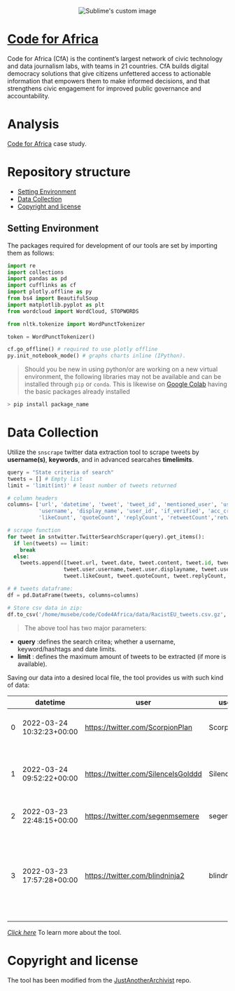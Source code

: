<p align="center">
  <img src="https://avatars.githubusercontent.com/u/2786364?s=200&v=4" alt="Sublime's custom image"/>
</p>

# [Code for Africa](https://opportunities.codeforafrica.org/)
Code for Africa (CfA) is the continent’s largest network of civic technology and data journalism labs, with teams in 21 countries. CfA builds digital democracy solutions that give citizens unfettered access to actionable information that empowers them to make informed decisions, and that strengthens civic engagement for improved public governance and accountability.
# Analysis
[Code for Africa]((https://opportunities.codeforafrica.org/)) case study.

# Repository structure

* [Setting Environment](https://github.com/Gmusebe/Code4Africa#setting-environment)
* [Data Collection](https://github.com/Gmusebe/Code4Africa#data-collection)
* [Copyright and license](https://github.com/Gmusebe/Code4Africa#copyright-and-license)


## Setting Environment
The packages required for development of our tools are set by importing them as follows:
```Python
import re
import collections
import pandas as pd
import cufflinks as cf
import plotly.offline as py
from bs4 import BeautifulSoup
import matplotlib.pyplot as plt
from wordcloud import WordCloud, STOPWORDS

from nltk.tokenize import WordPunctTokenizer

token = WordPunctTokenizer()

cf.go_offline() # required to use plotly offline
py.init_notebook_mode() # graphs charts inline (IPython).
```
> Should you be new in using python/or are working on a new virtual environment, the following libraries may not be available and can be installed through `pip` or `conda`. This is likewise on [Google Colab](https://colab.research.google.com/notebooks/welcome.ipynb) having the basic packages already installed
```Python
> pip install package_name
```
# Data Collection
Utilize the `snscrape` twitter data extraction tool to scrape tweets by __username(s)__, __keywords__, and in advanced searcahes __timelimits__. 
```Python
query = "State criteria of search"
tweets = [] # Empty list 
limit = 'limit(int)' # least number of tweets returned

# column headers
columns= ['url', 'datetime', 'tweet', 'tweet_id', 'mentioned_user', 'user',
          'username', 'display_name', 'user_id', 'if_verified', 'acc_created', 'hashtags', 
          'likeCount', 'quoteCount', 'replyCount', 'retweetCount','retweetedTweet', 'source']

# scrape function
for tweet in sntwitter.TwitterSearchScraper(query).get_items():
  if len(tweets) == limit:
    break
  else:
    tweets.append([tweet.url, tweet.date, tweet.content, tweet.id, tweet.mentionedUsers, tweet.user,
                  tweet.user.username,tweet.user.displayname, tweet.user.id, tweet.user.verified, tweet.user.created, tweet.hashtags,
                  tweet.likeCount, tweet.quoteCount, tweet.replyCount, tweet.retweetCount, tweet.retweetedTweet, tweet.source])

# # tweets dataframe:
df = pd.DataFrame(tweets, columns=columns)

# Store csv data in zip:
df.to_csv('/home/musebe/code/Code4Africa/data/RacistEU_tweets.csv.gz', compression='gzip')
```
> The above tool has two major parameters:
* __query__ :defines the search critea; whether a username, keyword/hashtags and date limits.
* __limit__ : defines the maximum amount of tweets to be extracted (if more is available).

Saving our data into a desired local file, the tool provides us with such kind of data:


|  | datetime | user | username | tweet_id | tweet | tweet_url | hashtags | likeCount | quoteCount | replyCount | retweetCount | retweetedTweet | sourceUrl |
|- | -------- | ---- | -------- | --- | --- | --- | --- | --- | --- | --- | --- | --- | --- |
| 0 | 2022-03-24 10:32:23+00:00 | https://twitter.com/ScorpionPlan | ScorpionPlan | 1506941991954910000 | @irvinmigue @FicoGutierrez #Racista #racistas #racist #racisteu | https://twitter.com/ScorpionPlan/status/1506941991954919425 | ['Racista', 'racistas', 'racist', 'racisteu'] | 0 | 0 | 1 | 0 |  | http://twitter.com/download/android |
| 1 | 2022-03-24 09:52:22+00:00 | https://twitter.com/SilenceIsGolddd | SilenceIsGolddd | 1506931921087040000| #RacistEU #RacistUkraine #NoMoreUSHypocrisy #No2TheWest #NewWorldOrder https://t.co/7nwOSyMGEt | https://twitter.com/SilenceIsGolddd/status/1506931921087049734 | ['RacistEU', 'RacistUkraine', 'NoMoreUSHypocrisy', 'No2TheWest', 'NewWorldOrder'] | 2 | 1 | 0 | 1 | --- | http://twitter.com/download/android |
| 2 | 2022-03-23 22:48:15+00:00 | https://twitter.com/segenmsemere | segenmsemere | 1506764790341020000 | #AfricanRefugees #racisteu https://t.co/lHVlMTqW6x | https://twitter.com/segenmsemere/status/1506764790341029897 | ['AfricanRefugees', 'racisteu'] | 0 | 0 | 0 | 0 | --- | http://twitter.com/download/iphone |
| 3 | 2022-03-23 17:57:28+00:00 | https://twitter.com/blindninja2 | blindninja2 | 1506691612298160000 | The sanctions toward Russia are backfiring. The rest of the world that is people of color.The US really screwed up #AfricansinUkraine #BlackLivesMatter #racisteu #gasprices #Ukraine https://t.co/WinKMexR51 | https://twitter.com/blindninja2/status/1506691612298162179 | ['AfricansinUkraine', 'BlackLivesMatter', 'racisteu', 'gasprices', 'Ukraine'] | 1 | 0 | 1 | 0 |  | http://twitter.com/download/iphone |


[_Click here_](https://github.com/Gmusebe/Code4Africa/tree/master/tool) To learn more about the tool. 

# Copyright and license
The tool has been modified from the  [JustAnotherArchivist](https://github.com/JustAnotherArchivist/snscrape) repo.

